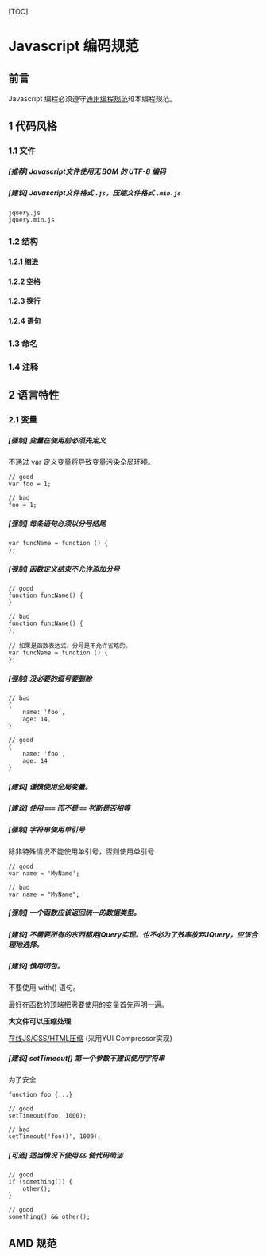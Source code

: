 [TOC]

# Javascript 编码规范

## 前言

Javascript 编程必须遵守[通用编程规范](common.md)和本编程规范。

## 1 代码风格

### 1.1 文件

##### [推荐] Javascript文件使用无 BOM 的 UTF-8 编码

##### [建议] Javascript文件格式 `.js`，压缩文件格式 `.min.js`

```
jquery.js
jquery.min.js
```

### 1.2 结构

#### 1.2.1 缩进

#### 1.2.2 空格

#### 1.2.3 换行

#### 1.2.4 语句

### 1.3 命名

### 1.4 注释

## 2 语言特性

### 2.1 变量

##### [强制] 变量在使用前必须先定义

不通过 var 定义变量将导致变量污染全局环境。

```
// good
var foo = 1;

// bad
foo = 1;
```

##### [强制] 每条语句必须以分号结尾

```
var funcName = function () {
};
```

##### [强制] 函数定义结束不允许添加分号

```
// good
function funcName() {
}

// bad
function funcName() {
};

// 如果是函数表达式，分号是不允许省略的。
var funcName = function () {
};
```

##### [强制] 没必要的逗号要删除

```
// bad
{
    name: 'foo',
    age: 14,
}

// good
{
    name: 'foo',
    age: 14
}
```

##### [建议] 谨慎使用全局变量。

##### [建议] 使用 `===` 而不是 `==` 判断是否相等

##### [强制] 字符串使用单引号

除非特殊情况不能使用单引号，否则使用单引号

```
// good
var name = 'MyName';

// bad
var name = "MyName";
```

##### [强制] 一个函数应该返回统一的数据类型。


##### [建议] 不需要所有的东西都用jQuery实现。也不必为了效率放弃JQuery，应该合理地选择。

##### [建议] 慎用闭包。

不要使用 with() 语句。

最好在函数的顶端把需要使用的变量首先声明一遍。

**大文件可以压缩处理**

[在线JS/CSS/HTML压缩](http://tool.oschina.net/jscompress)
(采用YUI Compressor实现)

##### [建议] setTimeout() 第一个参数不建议使用字符串

为了安全

```
function foo {...}

// good
setTimeout(foo, 1000);

// bad
setTimeout('foo()', 1000);
```

##### [可选] 适当情况下使用 `&&` 使代码简洁

```
// good
if (something()) { 
	other();
}

// good
something() && other();
```

## AMD 规范
